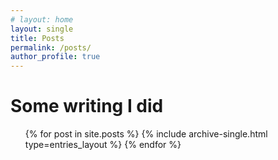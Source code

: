 ```yaml
---
# layout: home
layout: single
title: Posts
permalink: /posts/
author_profile: true
---
```


# Some writing I did

<ul>
  {% for post in site.posts %}
    <!-- <li> -->
      {% include archive-single.html type=entries_layout %}
      <!-- <a href="{{ post.url }}">{{ post.title }}</a> -->
      <!-- {{ post.excerpt}} -->
    <!-- </li> -->
  {% endfor %}
</ul>
